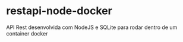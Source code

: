 # restapi-node-docker

API Rest desenvolvida com NodeJS e SQLite para rodar dentro de um container docker
